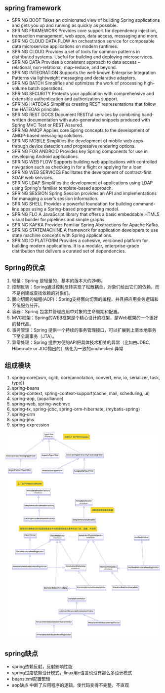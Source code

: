
## spring framework
* SPRING BOOT Takes an opinionated view of building Spring applications and gets you up and running as quickly as possible.
* SPRING FRAMEWORK Provides core support for dependency injection, transaction management, web apps, data access, messaging and more.
* SPRING CLOUD DATA FLOW An orchestration service for composable data microservice applications on modern runtimes.
* SPRING CLOUD Provides a set of tools for common patterns in distributed systems. Useful for building and deploying microservices.
* SPRING DATA Provides a consistent approach to data access – relational, non-relational, map-reduce, and beyond.
* SPRING INTEGRATION Supports the well-known Enterprise Integration Patterns via lightweight messaging and declarative adapters.
* SPRING BATCH Simplifies and optimizes the work of processing high-volume batch operations.
* SPRING SECURITY Protects your application with comprehensive and extensible authentication and authorization support.
* SPRING HATEOAS Simplifies creating REST representations that follow the HATEOAS principle.
* SPRING REST DOCS Document RESTful services by combining hand-written documentation with auto-generated snippets produced with Spring MVC Test or REST Assured.
* SPRING AMQP Applies core Spring concepts to the development of AMQP-based messaging solutions.
* SPRING MOBILE Simplifies the development of mobile web apps through device detection and progressive rendering options.
* SPRING FOR ANDROID Provides key Spring components for use in developing Android applications.
* SPRING WEB FLOW Supports building web applications with controlled navigation such as checking in for a flight or applying for a loan.
* SPRING WEB SERVICES Facilitates the development of  contract-first SOAP web services.
* SPRING LDAP Simplifies the development of applications using LDAP using Spring's familiar template-based approach.
* SPRING SESSION Spring Session provides an API and implementations for managing a user’s session information.
* SPRING SHELL Provides a powerful foundation for building command-line apps using a Spring-based programming model.
* SPRING FLO A JavaScript library that offers a basic embeddable HTML5 visual builder for pipelines and simple graphs.
* SPRING KAFKA Provides Familiar Spring Abstractions for Apache Kafka.
* SPRING STATEMACHINE A framework for application developers to use state machine concepts with Spring applications.
* SPRING IO PLATFORM Provides a cohesive, versioned platform for building modern applications. It is a modular, enterprise-grade distribution that delivers a curated set of dependencies.

## Spring的优点
1.	轻量：Spring 是轻量的，基本的版本大约2MB。
2.	控制反转：Spring通过控制反转实现了松散耦合，对象们给出它们的依赖，而不是创建或查找依赖的对象们。
3.	面向切面的编程(AOP)：Spring支持面向切面的编程，并且把应用业务逻辑和系统服务分开。
4.	容器：Spring 包含并管理应用中对象的生命周期和配置。
5.	MVC框架：Spring的WEB框架是个精心设计的框架，是Web框架的一个很好的替代品。
6.	事务管理：Spring 提供一个持续的事务管理接口，可以扩展到上至本地事务下至全局事务（JTA）。
7.	异常处理：Spring 提供方便的API把具体技术相关的异常（比如由JDBC，Hibernate or JDO抛出的）转化为一致的unchecked 异常

## 组成模块
1.	spring-core(asm, cglib, core(annotation, convert, env, io, serializer, task, type))
2.	spring-beans
3.	spring-context, spring-context-support(cache, mail, scheduling, ui)
4.	spring-aop, (aopalliance)
5.	spring-web, spring-webmvc
6.	spring-tx, spring-jdbc, spring-orm-hibernate, (mybatis-spring)
7.	spring-orm
8.	spring-jms
9.	spring-expression

![spring-jars](./img/spring-core-jar.png)


## spring缺点
* spring依赖反射，反射影响性能
* spring过度依赖设计模式，linux用c语言也没有那么多设计模式
* beans.xml配置繁琐
* aop缺点 中断了应用程序的逻辑，使代码变得不完整，不直观